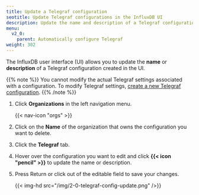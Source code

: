 ```yaml
---
title: Update a Telegraf configuration
seotitle: Update Telegraf configurations in the InfluxDB UI
description: Update the name and description of a Telegraf configuration created in the InfluxDB UI.
menu:
  v2_0:
    parent: Automatically configure Telegraf
weight: 302
---
```


The InfluxDB user interface (UI) allows you to update the **name** or **description**
of a Telegraf configuration created in the UI.

{{% note %}}
You cannot modify the actual Telegraf settings associated with a configuration.
To modify Telegraf settings, [create a new Telegraf configuration](/v2.0/collect-data/use-telegraf/auto-config).
{{% /note %}}


1. Click **Organizations** in the left navigation menu.

    {{< nav-icon "orgs" >}}

2. Click on the **Name** of the organization that owns the configuration you want to delete.
3. Click the **Telegraf** tab.
4. Hover over the configuration you want to edit and click **{{< icon "pencil" >}}**
   to update the name or description.
5. Press Return or click out of the editable field to save your changes.

    {{< img-hd src="/img/2-0-telegraf-config-update.png" />}}
